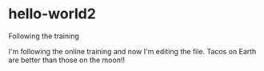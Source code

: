 # hello-world2
Following the training

I'm following the online training and now I'm editing the file.
Tacos on Earth are better than those on the moon!!
